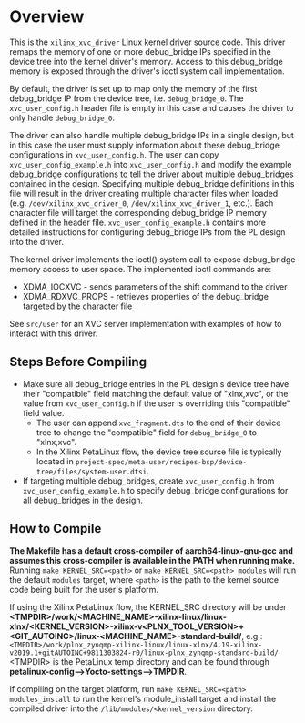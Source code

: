 # Overview
This is the `xilinx_xvc_driver` Linux kernel driver source code.  This driver remaps the memory of one or more debug_bridge IPs specified in the device tree into the kernel driver's memory.  Access to this debug_bridge memory is exposed through the driver's ioctl system call implementation.

By default, the driver is set up to map only the memory of the first debug_bridge IP from the device tree, i.e. `debug_bridge_0`.  The `xvc_user_config.h` header file is empty in this case and causes the driver to only handle `debug_bridge_0`.

The driver can also handle multiple debug_bridge IPs in a single design, but in this case the user must supply information about these debug_bridge configurations in `xvc_user_config.h`.  The user can copy `xvc_user_config_example.h` into `xvc_user_config.h` and modify the example debug_bridge configurations to tell the driver about multiple debug_bridges contained in the design.  Specifying multiple debug_bridge definitions in this file will result in the driver creating multiple character files when loaded (e.g. `/dev/xilinx_xvc_driver_0`, `/dev/xilinx_xvc_driver_1`, etc.).  Each character file will target the corresponding debug_bridge IP memory defined in the header file.  `xvc_user_config_example.h` contains more detailed instructions for configuring debug_bridge IPs from the PL design into the driver.

The kernel driver implements the ioctl() system call to expose debug_bridge memory access to user space.  The implemented ioctl commands are:
  * XDMA_IOCXVC - sends parameters of the shift command to the driver
  * XDMA_RDXVC_PROPS - retrieves properties of the debug_bridge targeted by the character file

See `src/user` for an XVC server implementation with examples of how to interact with this driver.

## Steps Before Compiling
  * Make sure all debug_bridge entries in the PL design's device tree have their "compatible" field matching the default value of "xlnx,xvc", or the value from `xvc_user_config.h` if the user is overriding this "compatible" field value.
    * The user can append `xvc_fragment.dts` to the end of their device tree to change the "compatible" field for `debug_bridge_0` to "xlnx,xvc".
    * In the Xilinx PetaLinux flow, the device tree source file is typically located in `project-spec/meta-user/recipes-bsp/device-tree/files/system-user.dtsi`.
  * If targeting multiple debug_bridges, create `xvc_user_config.h` from `xvc_user_config_example.h` to specify debug_bridge configurations for all debug_bridges in the design.

## How to Compile
**The Makefile has a default cross-compiler of aarch64-linux-gnu-gcc and assumes this cross-compiler is available in the PATH when running make.**
Running
`make KERNEL_SRC=<path>`
or
`make KERNEL_SRC=<path> modules`
will run the default `modules` target, where `<path>` is the path to the kernel source code being built for the user's platform.

If using the Xilinx PetaLinux flow, the KERNEL_SRC directory will be under **\<TMPDIR\>/work/\<MACHINE_NAME\>-xilinx-linux/linux-xlnx/\<KERNEL_VERSION\>-xilinx-v\<PLNX_TOOL_VERSION\>+\<GIT_AUTOINC\>/linux-\<MACHINE_NAME\>-standard-build/**, e.g.:
`<TMPDIR>/work/plnx_zynqmp-xilinx-linux/linux-xlnx/4.19-xilinx-v2019.1+gitAUTOINC+9811303824-r0/linux-plnx_zynqmp-standard-build/`
\<TMPDIR\> is the PetaLinux temp directory and can be found through **petalinux-config-->Yocto-settings-->TMPDIR**.

If compiling on the target platform, run
`make KERNEL_SRC=<path> modules_install`
to run the kernel's module_install target and install the compiled driver into the `/lib/modules/<kernel_version` directory.
